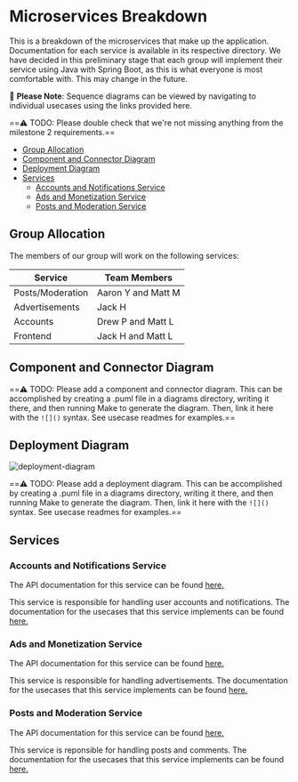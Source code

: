 
Microservices Breakdown
=======================

This is a breakdown of the microservices that make up the application. Documentation
for each service is available in its respective directory. We have decided in this preliminary
stage that each group will implement their service using Java with Spring Boot, as this is
what everyone is most comfortable with. This may change in the future.

📌 **Please Note**: Sequence diagrams can be viewed by navigating to individual usecases using the
links provided here.

==⚠️ TODO: Please double check that we're not missing anything from the milestone 2 requirements.==

<!-- TOC -->
  * [Group Allocation](#group-allocation)
  * [Component and Connector Diagram](#component-and-connector-diagram)
  * [Deployment Diagram](#deployment-diagram)
  * [Services](#services)
    * [Accounts and Notifications Service](#accounts-and-notifications-service)
    * [Ads and Monetization Service](#ads-and-monetization-service)
    * [Posts and Moderation Service](#posts-and-moderation-service)
<!-- TOC -->

## Group Allocation

The members of our group will work on the following services:

| Service          | Team Members       |
|------------------|--------------------|
| Posts/Moderation | Aaron Y and Matt M |
| Advertisements   | Jack H             |
| Accounts         | Drew P and Matt L  |
| Frontend         | Jack H and Matt L  |

## Component and Connector Diagram

==⚠️ TODO: Please add a component and connector diagram. This can be accomplished by creating a .puml file
in a diagrams directory, writing it there, and then running Make to generate the diagram. Then,
link it here with the `![]()` syntax. See usecase readmes for examples.==

## Deployment Diagram
![deployment-diagram](https://github.com/uvic-teach/project-m1-team3/assets/145606087/3b8cfa92-0b98-4569-899b-1959c6409b19)

==⚠️ TODO: Please add a deployment diagram. This can be accomplished by creating a .puml file
in a diagrams directory, writing it there, and then running Make to generate the diagram. Then,
link it here with the `![]()` syntax. See usecase readmes for examples.==

## Services

### Accounts and Notifications Service

The API documentation for this service can be found [here.](AccountsNotifications/openapi.yaml)

This service is responsible for handling user accounts and notifications. The documentation
for the usecases that this service implements can be found [here.](../usecases/AccountManagement/README.md)

### Ads and Monetization Service

The API documentation for this service can be found [here.](AdsMonetization/openapi.yaml)

This service is responsible for handling advertisements. The documentation
for the usecases that this service implements can be found [here.](../usecases/AdsMonetization/README.md)

### Posts and Moderation Service

The API documentation for this service can be found [here.](PostsModeration/openapi.yaml)

This service is reponsible for handling posts and comments. The documentation
for the usecases that this service implements can be found [here.](../usecases/Posting/README.md)
